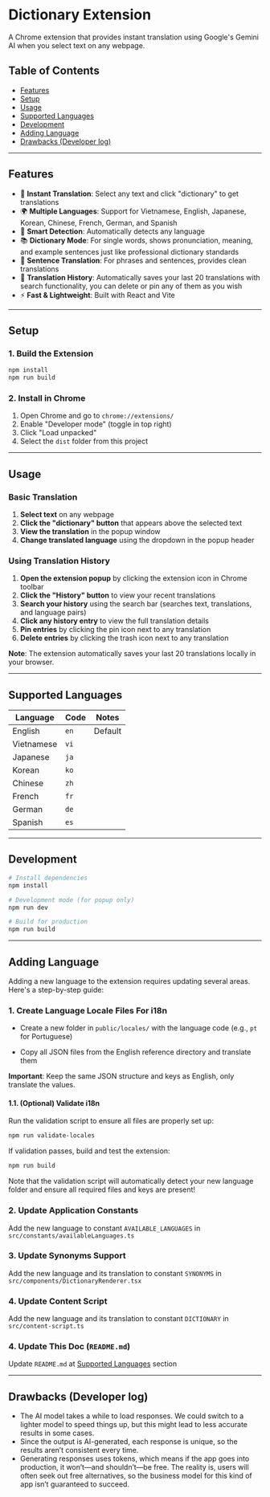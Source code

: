 # Dictionary Extension

A Chrome extension that provides instant translation using Google's Gemini AI when you select text on any webpage.

## Table of Contents

- [Features](#features)
- [Setup](#setup)
- [Usage](#usage)
- [Supported Languages](#supported-languages)
- [Development](#development)
- [Adding Language](#adding-language)
- [Drawbacks (Developer log)](#drawbacks-developer-log)

---

## Features

- 📱 **Instant Translation**: Select any text and click "dictionary" to get translations
- 🌍 **Multiple Languages**: Support for Vietnamese, English, Japanese, Korean, Chinese, French, German, and Spanish
- 🎯 **Smart Detection**: Automatically detects any language
- 📚 **Dictionary Mode**: For single words, shows pronunciation, meaning, and example sentences just like professional dictionary standards
- 💬 **Sentence Translation**: For phrases and sentences, provides clean translations
- 📖 **Translation History**: Automatically saves your last 20 translations with search functionality, you can delete or pin any of them as you wish
- ⚡ **Fast & Lightweight**: Built with React and Vite

---

## Setup

### 1. Build the Extension

```bash
npm install
npm run build
```

### 2. Install in Chrome

1. Open Chrome and go to `chrome://extensions/`
2. Enable "Developer mode" (toggle in top right)
3. Click "Load unpacked"
4. Select the `dist` folder from this project

---

## Usage

### Basic Translation

1. **Select text** on any webpage
2. **Click the "dictionary" button** that appears above the selected text
3. **View the translation** in the popup window
4. **Change translated language** using the dropdown in the popup header

### Using Translation History

1. **Open the extension popup** by clicking the extension icon in Chrome toolbar
2. **Click the "History" button** to view your recent translations
3. **Search your history** using the search bar (searches text, translations, and language pairs)
4. **Click any history entry** to view the full translation details
5. **Pin entries** by clicking the pin icon next to any translation
6. **Delete entries** by clicking the trash icon next to any translation

**Note**: The extension automatically saves your last 20 translations locally in your browser.

---

## Supported Languages

| Language   | Code | Notes   |
| ---------- | ---- | ------- |
| English    | `en` | Default |
| Vietnamese | `vi` |         |
| Japanese   | `ja` |         |
| Korean     | `ko` |         |
| Chinese    | `zh` |         |
| French     | `fr` |         |
| German     | `de` |         |
| Spanish    | `es` |         |

---

## Development

```bash
# Install dependencies
npm install

# Development mode (for popup only)
npm run dev

# Build for production
npm run build
```

---

## Adding Language

Adding a new language to the extension requires updating several areas. Here's a step-by-step guide:

### 1. Create Language Locale Files For i18n

- Create a new folder in `public/locales/` with the language code (e.g., `pt` for Portuguese)

- Copy all JSON files from the English reference directory and translate them

**Important**: Keep the same JSON structure and keys as English, only translate the values.

#### 1.1. (Optional) Validate i18n

Run the validation script to ensure all files are properly set up:

```bash
npm run validate-locales
```

If validation passes, build and test the extension:

```bash
npm run build
```

Note that the validation script will automatically detect your new language folder and ensure all required files and keys are present!

### 2. Update Application Constants

Add the new language to constant `AVAILABLE_LANGUAGES` in `src/constants/availableLanguages.ts`

### 3. Update Synonyms Support

Add the new language and its translation to constant `SYNONYMS` in `src/components/DictionaryRenderer.tsx`

### 4. Update Content Script

Add the new language and its translation to constant `DICTIONARY` in `src/content-script.ts`

### 4. Update This Doc (`README.md`)

Update `README.md` at [Supported Languages](#supported-languages) section

---

## Drawbacks (Developer log)

- The AI model takes a while to load responses. We could switch to a lighter model to speed things up, but this might lead to less accurate results in some cases.
- Since the output is AI-generated, each response is unique, so the results aren’t consistent every time.
- Generating responses uses tokens, which means if the app goes into production, it won’t—and shouldn’t—be free. The reality is, users will often seek out free alternatives, so the business model for this kind of app isn’t guaranteed to succeed.
